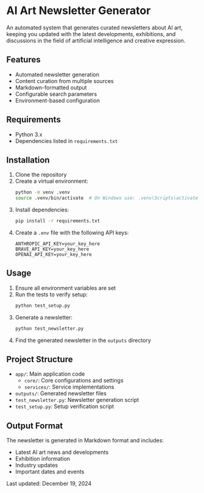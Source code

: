 # AI Art Newsletter Generator

An automated system that generates curated newsletters about AI art, keeping you updated with the latest developments, exhibitions, and discussions in the field of artificial intelligence and creative expression.

## Features

- Automated newsletter generation
- Content curation from multiple sources
- Markdown-formatted output
- Configurable search parameters
- Environment-based configuration

## Requirements

- Python 3.x
- Dependencies listed in `requirements.txt`

## Installation

1. Clone the repository
2. Create a virtual environment:
   ```bash
   python -m venv .venv
   source .venv/bin/activate  # On Windows use: .venv\Scripts\activate
   ```
3. Install dependencies:
   ```bash
   pip install -r requirements.txt
   ```
4. Create a `.env` file with the following API keys:
   ```
   ANTHROPIC_API_KEY=your_key_here
   BRAVE_API_KEY=your_key_here
   OPENAI_API_KEY=your_key_here
   ```

## Usage

1. Ensure all environment variables are set
2. Run the tests to verify setup:
   ```bash
   python test_setup.py
   ```
3. Generate a newsletter:
   ```bash
   python test_newsletter.py
   ```
4. Find the generated newsletter in the `outputs` directory

## Project Structure

- `app/`: Main application code
  - `core/`: Core configurations and settings
  - `services/`: Service implementations
- `outputs/`: Generated newsletter files
- `test_newsletter.py`: Newsletter generation script
- `test_setup.py`: Setup verification script

## Output Format

The newsletter is generated in Markdown format and includes:
- Latest AI art news and developments
- Exhibition information
- Industry updates
- Important dates and events

Last updated: December 19, 2024
